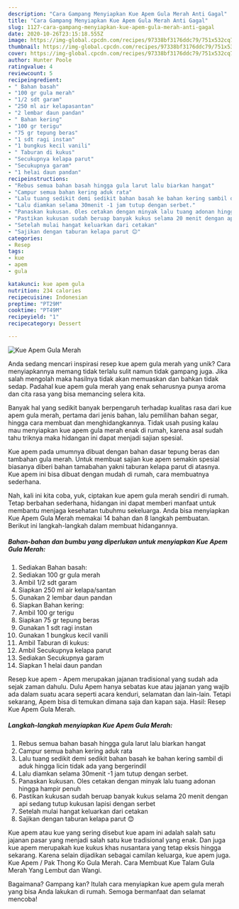 ```yaml
---
description: "Cara Gampang Menyiapkan Kue Apem Gula Merah Anti Gagal"
title: "Cara Gampang Menyiapkan Kue Apem Gula Merah Anti Gagal"
slug: 1127-cara-gampang-menyiapkan-kue-apem-gula-merah-anti-gagal
date: 2020-10-26T23:15:18.555Z
image: https://img-global.cpcdn.com/recipes/97338bf3176ddc79/751x532cq70/kue-apem-gula-merah-foto-resep-utama.jpg
thumbnail: https://img-global.cpcdn.com/recipes/97338bf3176ddc79/751x532cq70/kue-apem-gula-merah-foto-resep-utama.jpg
cover: https://img-global.cpcdn.com/recipes/97338bf3176ddc79/751x532cq70/kue-apem-gula-merah-foto-resep-utama.jpg
author: Hunter Poole
ratingvalue: 4
reviewcount: 5
recipeingredient:
- " Bahan basah"
- "100 gr gula merah"
- "1/2 sdt garam"
- "250 ml air kelapasantan"
- "2 lembar daun pandan"
- " Bahan kering"
- "100 gr terigu"
- "75 gr tepung beras"
- "1 sdt ragi instan"
- "1 bungkus kecil vanili"
- " Taburan di kukus"
- "Secukupnya kelapa parut"
- "Secukupnya garam"
- "1 helai daun pandan"
recipeinstructions:
- "Rebus semua bahan basah hingga gula larut lalu biarkan hangat"
- "Campur semua bahan kering aduk rata"
- "Lalu tuang sedikit demi sedikit bahan basah ke bahan kering sambil di aduk hingga licin tidak ada yang bergerindil"
- "Lalu diamkan selama 30menit -1 jam tutup dengan serbet."
- "Panaskan kukusan. Oles cetakan dengan minyak lalu tuang adonan hingga hampir penuh"
- "Pastikan kukusan sudah beruap banyak kukus selama 20 menit dengan api sedang tutup kukusan lapisi dengan serbet"
- "Setelah mulai hangat keluarkan dari cetakan"
- "Sajikan dengan taburan kelapa parut 😊"
categories:
- Resep
tags:
- kue
- apem
- gula

katakunci: kue apem gula 
nutrition: 234 calories
recipecuisine: Indonesian
preptime: "PT29M"
cooktime: "PT49M"
recipeyield: "1"
recipecategory: Dessert

---
```



![Kue Apem Gula Merah](https://img-global.cpcdn.com/recipes/97338bf3176ddc79/751x532cq70/kue-apem-gula-merah-foto-resep-utama.jpg)

Anda sedang mencari inspirasi resep kue apem gula merah yang unik? Cara menyiapkannya memang tidak terlalu sulit namun tidak gampang juga. Jika salah mengolah maka hasilnya tidak akan memuaskan dan bahkan tidak sedap. Padahal kue apem gula merah yang enak seharusnya punya aroma dan cita rasa yang bisa memancing selera kita.

Banyak hal yang sedikit banyak berpengaruh terhadap kualitas rasa dari kue apem gula merah, pertama dari jenis bahan, lalu pemilihan bahan segar, hingga cara membuat dan menghidangkannya. Tidak usah pusing kalau mau menyiapkan kue apem gula merah enak di rumah, karena asal sudah tahu triknya maka hidangan ini dapat menjadi sajian spesial.

Kue apem pada umumnya dibuat dengan bahan dasar tepung beras dan tambahan gula merah. Untuk membuat sajian kue apem semakin spesial biasanya diberi bahan tamabahan yakni taburan kelapa parut di atasnya. Kue apem ini bisa dibuat dengan mudah di rumah, cara membuatnya sederhana.


Nah, kali ini kita coba, yuk, ciptakan kue apem gula merah sendiri di rumah. Tetap berbahan sederhana, hidangan ini dapat memberi manfaat untuk membantu menjaga kesehatan tubuhmu sekeluarga. Anda bisa menyiapkan Kue Apem Gula Merah memakai 14 bahan dan 8 langkah pembuatan. Berikut ini langkah-langkah dalam membuat hidangannya.

<!--inarticleads1-->

##### Bahan-bahan dan bumbu yang diperlukan untuk menyiapkan Kue Apem Gula Merah:

1. Sediakan  Bahan basah:
1. Sediakan 100 gr gula merah
1. Ambil 1/2 sdt garam
1. Siapkan 250 ml air kelapa/santan
1. Gunakan 2 lembar daun pandan
1. Siapkan  Bahan kering:
1. Ambil 100 gr terigu
1. Siapkan 75 gr tepung beras
1. Gunakan 1 sdt ragi instan
1. Gunakan 1 bungkus kecil vanili
1. Ambil  Taburan di kukus:
1. Ambil Secukupnya kelapa parut
1. Sediakan Secukupnya garam
1. Siapkan 1 helai daun pandan


Resep kue apem - Apem merupakan jajanan tradisional yang sudah ada sejak zaman dahulu. Dulu Apem hanya sebatas kue atau jajanan yang wajib ada dalam suatu acara seperti acara kenduri, selamatan dan lain-lain. Tetapi sekarang, Apem bisa di temukan dimana saja dan kapan saja. Hasil: Resep Kue Apem Gula Merah. 

<!--inarticleads2-->

##### Langkah-langkah menyiapkan Kue Apem Gula Merah:

1. Rebus semua bahan basah hingga gula larut lalu biarkan hangat
1. Campur semua bahan kering aduk rata
1. Lalu tuang sedikit demi sedikit bahan basah ke bahan kering sambil di aduk hingga licin tidak ada yang bergerindil
1. Lalu diamkan selama 30menit -1 jam tutup dengan serbet.
1. Panaskan kukusan. Oles cetakan dengan minyak lalu tuang adonan hingga hampir penuh
1. Pastikan kukusan sudah beruap banyak kukus selama 20 menit dengan api sedang tutup kukusan lapisi dengan serbet
1. Setelah mulai hangat keluarkan dari cetakan
1. Sajikan dengan taburan kelapa parut 😊


Kue apem atau kue yang sering disebut kue apam ini adalah salah satu jajanan pasar yang menjadi salah satu kue tradisional yang enak. Dan juga kue apem merupakah kue kukus khas nusantara yang tetap eksis hingga sekarang. Karena selain dijadikan sebagai camilan keluarga, kue apem juga. Kue Apem / Pak Thong Ko Gula Merah. Cara Membuat Kue Talam Gula Merah Yang Lembut dan Wangi. 

Bagaimana? Gampang kan? Itulah cara menyiapkan kue apem gula merah yang bisa Anda lakukan di rumah. Semoga bermanfaat dan selamat mencoba!
